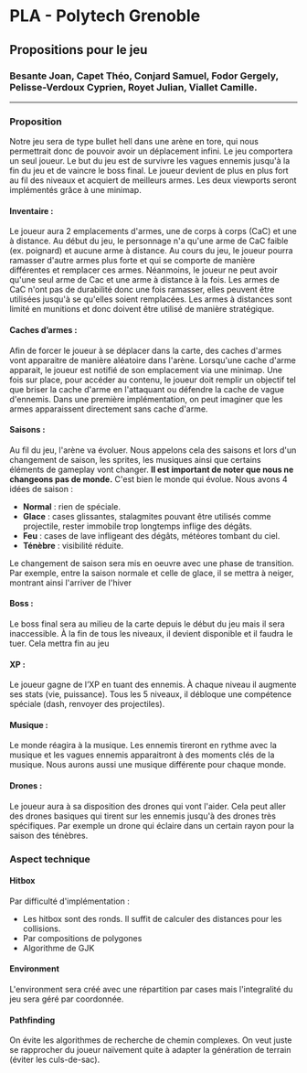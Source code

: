 # PLA - Polytech Grenoble 

## Propositions pour le jeu 

### Besante Joan, Capet Théo, Conjard Samuel, Fodor Gergely, Pelisse-Verdoux Cyprien, Royet Julian, Viallet Camille.

------------------------------------------------------

### Proposition

Notre jeu sera de type bullet hell dans une arène en tore, qui nous permettrait donc de pouvoir avoir un déplacement infini.
Le jeu comportera un seul joueur. Le but du jeu est de survivre les vagues ennemis jusqu'à la fin du jeu et de vaincre le 
boss final. Le joueur devient de plus en plus fort au fil des niveaux et acquiert de meilleurs armes. Les deux viewports
seront implémentés grâce à une minimap. 

#### Inventaire :

Le joueur aura 2 emplacements d'armes, une de corps à corps (CaC) et une à distance. Au début du jeu, le personnage n'a 
qu'une arme de CaC faible (ex. poignard) et aucune arme à distance. Au cours du jeu, le joueur pourra ramasser d'autre 
armes plus forte et qui se comporte de manière différentes et remplacer ces armes. Néanmoins, le joueur ne peut avoir qu'une 
seul arme de Cac et une arme à distance à la fois. Les armes de CaC n'ont pas de durabilité donc une fois ramasser, elles 
peuvent être utilisées jusqu'à se qu'elles soient remplacées. Les armes à distances sont limité en munitions et donc 
doivent être utilisé de manière stratégique.

#### Caches d’armes :

Afin de forcer le joueur à se déplacer dans la carte, des caches d'armes vont apparaitre de manière aléatoire dans l'arène.
Lorsqu'une cache d'arme apparait, le joueur est notifié de son emplacement via une minimap. Une fois sur place, pour 
accéder au contenu, le joueur doit remplir un objectif tel que briser la cache d'arme en l'attaquant ou défendre la cache 
de vague d'ennemis. Dans une première implémentation, on peut imaginer que les armes apparaissent directement sans cache
d'arme.

#### Saisons :

Au fil du jeu, l'arène va évoluer. Nous appelons cela des saisons et lors d'un changement de saison, les sprites, les musiques
ainsi que certains éléments de gameplay vont changer. **Il est important de noter que nous ne changeons pas de monde.**
C'est bien le monde qui évolue. Nous avons 4 idées de saison :

- **Normal** : rien de spéciale.
- **Glace** : cases glissantes, stalagmites pouvant être utilisés comme projectile, rester immobile trop longtemps inflige des dégâts.
- **Feu** : cases de lave infligeant des dégâts, météores tombant du ciel.
- **Ténèbre** : visibilité réduite.

Le changement de saison sera mis en oeuvre avec une phase de transition. Par exemple, entre la saison normale et celle 
de glace, il se mettra à neiger, montrant ainsi l'arriver de l'hiver

#### Boss :

Le boss final sera au milieu de la carte depuis le début du jeu mais il sera inaccessible. 
À la fin de tous les niveaux, il devient disponible et il faudra le tuer. Cela mettra fin au jeu

#### XP :

Le joueur gagne de l’XP en tuant des ennemis. À chaque niveau il augmente ses stats (vie, puissance). Tous les 5 niveaux, 
il débloque une compétence spéciale (dash, renvoyer des projectiles).

#### Musique :

Le monde réagira à la musique. Les ennemis tireront en rythme avec la musique et les vagues ennemis apparaitront à des 
moments clés de la musique. Nous aurons aussi une musique différente pour chaque monde.

#### Drones :

Le joueur aura à sa disposition des drones qui vont l'aider. Cela peut aller des drones basiques qui tirent sur les ennemis
jusqu'à des drones très spécifiques. Par exemple un drone qui éclaire dans un certain rayon pour la saison des ténèbres.

### Aspect technique

#### Hitbox

Par difficulté d'implémentation :

- Les hitbox sont des ronds. Il suffit de calculer des distances pour les collisions.
- Par compositions de polygones
- Algorithme de GJK

#### Environment

L'environment sera créé avec une répartition par cases mais l'integralité du jeu sera géré par coordonnée.

#### Pathfinding

On évite les algorithmes de recherche de chemin complexes. On veut juste se rapprocher du joueur naïvement quite à adapter 
la génération de terrain (éviter les culs-de-sac).

